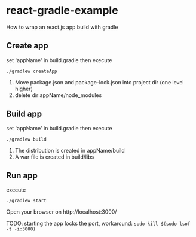 # react-gradle-example
How to wrap an react.js app build with gradle

## Create app
set 'appName' in build.gradle then execute

`./gradlew createApp`

1. Move package.json and package-lock.json into project dir (one level higher)
2. delete dir appName/node_modules

## Build app
set 'appName' in build.gradle then execute

`./gradlew build`

1. The distribution is created in appName/build
2. A war file is created in build/libs

## Run app
execute

`./gradlew start`

Open your browser on http://localhost:3000/

TODO: starting the app locks the port, workaround: `sudo kill $(sudo lsof -t -i:3000)`